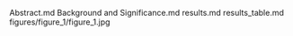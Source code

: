 Abstract.md
Background and Significance.md
results.md
results_table.md
figures/figure_1/figure_1.jpg
